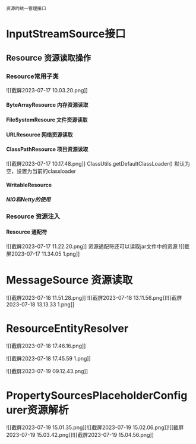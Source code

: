 	资源的统一管理接口

# InputStreamSource接口
## Resource 资源读取操作
### Resource常用子类
![[截屏2023-07-17 10.03.20.png]]
#### ByteArrayResource 内存资源读取
#### FileSystemResourc 文件资源读取
#### URLResource 网络资源读取
#### ClassPathResource 项目资源读取
![[截屏2023-07-17 10.17.48.png]]
ClassUtils.getDefaultClassLoader() 默认为空，设置为当前的classloader
#### WritableResource
##### NIO和Netty的使用

### Resource 资源注入
#### Resource 通配符
![[截屏2023-07-17 11.22.20.png]]
资源通配符还可以读取jar文件中的资源
![[截屏2023-07-17 11.34.05 1.png]]

# MessageSource 资源读取

![[截屏2023-07-18 11.51.28.png]]
![[截屏2023-07-18 13.11.56.png]]![[截屏2023-07-18 13.13.33 1.png]]
# ResourceEntityResolver
![[截屏2023-07-18 17.46.16.png]]

![[截屏2023-07-18 17.45.59 1.png]]

![[截屏2023-07-19 09.12.43.png]]
# PropertySourcesPlaceholderConfigurer资源解析
![[截屏2023-07-19 15.01.35.png]]![[截屏2023-07-19 15.02.06.png]]![[截屏2023-07-19 15.03.42.png]]![[截屏2023-07-19 15.04.56.png]]


